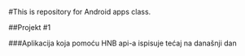 #This is repository for Android apps class.

##Projekt #1

###Aplikacija koja pomoću HNB api-a ispisuje tećaj na današnji dan
